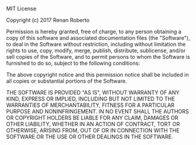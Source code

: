 MIT License

Copyright (c) 2017 Renan Roberto

Permission is hereby granted, free of charge, to any person
obtaining a copy
of this software and associated documentation files (the
"Software"), to deal
in the Software without restriction, including without
limitation the rights
to use, copy, modify, merge, publish, distribute, sublicense,
and/or sell
copies of the Software, and to permit persons to whom the
Software is
furnished to do so, subject to the following conditions:

The above copyright notice and this permission notice shall be
included in all
copies or substantial portions of the Software.

THE SOFTWARE IS PROVIDED "AS IS", WITHOUT WARRANTY OF ANY KIND,
EXPRESS OR
IMPLIED, INCLUDING BUT NOT LIMITED TO THE WARRANTIES OF
MERCHANTABILITY,
FITNESS FOR A PARTICULAR PURPOSE AND NONINFRINGEMENT. IN NO
EVENT SHALL THE
AUTHORS OR COPYRIGHT HOLDERS BE LIABLE FOR ANY CLAIM, DAMAGES OR
OTHER
LIABILITY, WHETHER IN AN ACTION OF CONTRACT, TORT OR OTHERWISE,
ARISING FROM,
OUT OF OR IN CONNECTION WITH THE SOFTWARE OR THE USE OR OTHER
DEALINGS IN THE
SOFTWARE.
